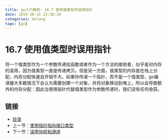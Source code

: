 ```yaml
---
title: go入门教程- 16.7 使用值类型时误用指针   
date: 2019-10-15 22:30:20   
categories: Golang   
tags: [go]   
---
```

# 16.7 使用值类型时误用指针

将一个值类型作为一个参数传递给函数或者作为一个方法的接收者，似乎是对内存的滥用，因为值类型一直是传递拷贝。但是另一方面，值类型的内存是在栈上分配，内存分配快速且开销不大。如果你传递一个指针，而不是一个值类型，go编译器大多数情况下会认为需要创建一个对象，并将对象移动到堆上，所以会导致额外的内存分配：因此当使用指针代替值类型作为参数传递时，我们没有任何收获。

## 链接

- [目录](https://blog.zshipu.com/2019/10/15/golang/20191015/directory/)
- 上一节：[使用指针指向接口类型](file://16.6.md)
- 下一节：[误用协程和通道](file://16.8.md)